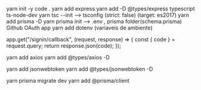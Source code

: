 yarn init -y
code .
yarn add express
yarn add -D @types/express typescript ts-node-dev
yarn tsc --init --> tsconfig (strict: false) (target: es2017)
yarn add prisma -D
yarn prisma init --> .env , prisma folder(schema.prisma)
Github OAuth app
yarn add dotenv (variaveis de ambiente)

app.get("/signin/callback", (request, response) => {
const { code } = request.query;
return response.json(code);
});

yarn add axios
yarn add @types/axios -D

yarn add jsonwebtoken
yarn add @types/jsonwebtoken -D

yarn prisma migrate dev
yarn add @prisma/client
